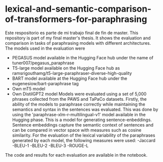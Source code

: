 # lexical-and-semantic-comparison-of-transformers-for-paraphrasing
Este respositorio es parte de mi trabajo final de fin de master. 
This repository is part of my final master's thesis.
It shows the evaluation and comparison in tasks of paraphrasing models with different architectures.
The models used in the evaluation were
- PEGASUS model available in the Hugging Face hub under the name of tuner007/pegasus_paraphrase
- T5-large model available on the Hugging Face hub as ramsrigouthamg/t5-large-paraphraser-diverse-high-quality
- BART model available at the Hugging Face hub under the eugenesiow/bart-paraphrase tag
- Own mT5 model
- Own DistilGPT2 model
Models were evaluated using a set of 5,000 phrases collected from the PAWS and TaPaCo datasets.
Firstly, the ability of the models to paraphrase correctly while maintaining the semantics and syntax in the sentences was evaluated.
This was done by using the 'paraphrase-xlm-r-multilingual-v1' model available in the Hugging phase. This is a model for generating sentence-enbeddings.
Sentence embeddings capture the semantic context of sentences and can be compared in vector space with measures such as cosine similarity.
For the evaluation of the lexical variability of the paraphrases generated by each model, the following measures were used:
-Jaccard
-BLEU-1
-BLEU-2
-BLEU-3
-ROUGE-L

The code and results for each evaluation are available in the notebook.
